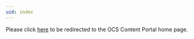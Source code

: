 ```yaml
---
uid: index
---
```


Please click [here](xref:ocs-content-portal-overview) to be redirected to the OCS Content Portal home page. 
